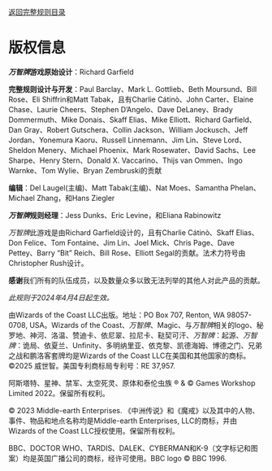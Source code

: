 [返回完整规则目录](./)

# 版权信息 
***万智牌*游戏原始设计**：Richard Garfield

**完整规则设计与开发**：Paul Barclay、Mark L. Gottlieb、Beth Moursund、Bill Rose、Eli Shiffrin和Matt Tabak，且有Charlie Cátinò、John Carter、Elaine Chase、Laurie Cheers、Stephen D’Angelo、Dave DeLaney、Brady Dommermuth、Mike Donais、Skaff Elias、Mike Elliott、Richard Garfield、Dan Gray、Robert Gutschera、Collin Jackson、William Jockusch、Jeff Jordan、Yonemura Kaoru、Russell Linnemann、Jim Lin、Steve Lord、Sheldon Menery、Michael Phoenix、Mark Rosewater、David Sachs、Lee Sharpe、Henry Stern、Donald X. Vaccarino、Thijs van Ommen、Ingo Warnke、Tom Wylie、Bryan Zembruski的贡献

**编辑**：Del Laugel(主编)、Matt Tabak(主编)、Nat Moes、Samantha Phelan、Michael Zhang，和Hans Ziegler

***万智牌*规则经理**：Jess Dunks、Eric Levine，和Eliana Rabinowitz

*万智牌*此游戏是由Richard Garfield设计的，且有Charlie Cátinò、Skaff Elias、Don Felice、Tom Fontaine、Jim Lin、Joel Mick、Chris Page、Dave Pettey、Barry “Bit” Reich、Bill Rose、Elliott Segal的贡献。法术力符号由Christopher Rush设计。

**感谢**我们所有的队伍成员，以及数量众多以致无法列举的其他人对此产品的贡献。

*此规则于2024年4月4日起生效。*

由Wizards of the Coast LLC出版。地址：PO Box 707, Renton, WA 98057-0708, USA。Wizards of the Coast、*万智牌*、Magic、与*万智牌*相关的logo、秘罗地、神河、洛温、赞迪卡、依尼翠、拉尼卡、鞑契可汗、*万智牌*：起源、*万智牌*：诡局、依夏兰、Unfinity、多明纳里亚、依克黎、凯德海姆、博德之门、兄弟之战和鹏洛客套牌均是Wizards of the Coast LLC在美国和其他国家的商标。©2025 威世智。美国专利商标局专利号：RE 37,957.

阿斯塔特、星神、禁军、太空死灵、原体和泰伦虫族 ® & © Games Workshop Limited 2022。保留所有权利。

© 2023 Middle-earth Enterprises. 《中洲传说》和《魔戒》以及其中的人物、事件、物品和地点名称均是Middle-earth Enterprises, LLC的商标，并由Wizards of the Coast LLC授权使用。保留所有权利。

BBC、DOCTOR WHO、TARDIS、DALEK、CYBERMAN和K-9（文字标记和图案）均是英国广播公司的商标，经许可使用。BBC logo © BBC 1996.

